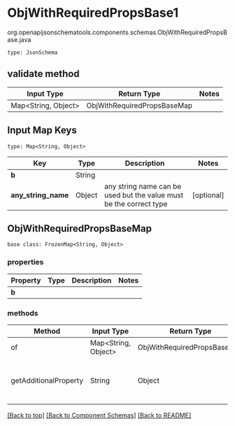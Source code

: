 # ObjWithRequiredPropsBase1
org.openapijsonschematools.components.schemas.ObjWithRequiredPropsBase.java
```
type: JsonSchema
```

## validate method
| Input Type | Return Type | Notes |
| ---------- | ----------- | ----- |
| Map<String, Object> | ObjWithRequiredPropsBaseMap | |

## Input Map Keys
```
type: Map<String, Object>
```
Key | Type |  Description | Notes
------------ | ------------- | ------------- | -------------
**b** | String |  |
**any_string_name** | Object | any string name can be used but the value must be the correct type | [optional]

## ObjWithRequiredPropsBaseMap
```
base class: FrozenMap<String, Object>
```

### properties
Property | Type | Description | Notes
-------- | ---- | ----------- | -----
**b** |  |  |

### methods
Method | Input Type | Return Type | Notes
------ | ---------- | ----------- | ------
of | Map<String, Object> | ObjWithRequiredPropsBaseMap | a constructor
getAdditionalProperty | String | Object | provides type safety for additional properties

[[Back to top]](#top) [[Back to Component Schemas]](../../../README.md#Component-Schemas) [[Back to README]](../../../README.md)
